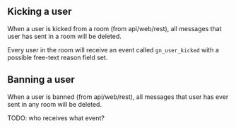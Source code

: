## Kicking a user

When a user is kicked from a room (from api/web/rest), all messages that user has sent in a room will be deleted.

Every user in the room will receive an event called `gn_user_kicked` with a possible free-text reason field set.

## Banning a user

When a user is banned (from api/web/rest), all messages that user has ever sent in any room will be deleted.

TODO: who receives what event?
